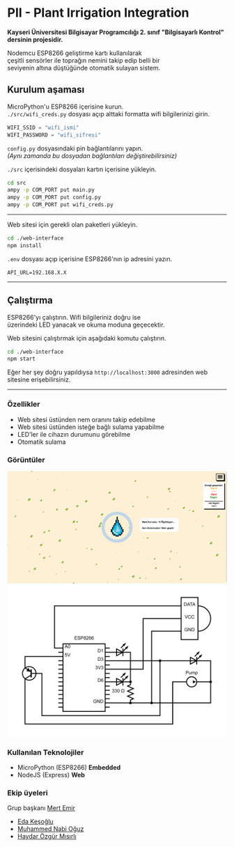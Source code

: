 # PII - Plant Irrigation Integration
**Kayseri Üniversitesi Bilgisayar Programcılığı 2. sınıf "Bilgisayarlı Kontrol" dersinin projesidir.**

Nodemcu ESP8266 geliştirme kartı kullanılarak  
çeşitli sensörler ile toprağın nemini takip edip belli bir  
seviyenin altına düştüğünde otomatik sulayan sistem.  

## Kurulum aşaması
MicroPython'u ESP8266 içerisine kurun.  
`./src/wifi_creds.py` dosyası açıp alttaki formatta wifi bilgilerinizi girin.  
```python
WIFI_SSID = "wifi_ismi"
WIFI_PASSWORD = "wifi_sifresi"
```

`config.py` dosyasındaki pin bağlantılarını yapın.  
*(Aynı zamanda bu dosyadan bağlantıları değiştirebilirsiniz)*  

`./src` içerisindeki dosyaları kartın içerisine yükleyin.  
```bash
cd src
ampy -p COM_PORT put main.py
ampy -p COM_PORT put config.py
ampy -p COM_PORT put wifi_creds.py
```

---
Web sitesi için gerekli olan paketleri yükleyin.
```bash
cd ./web-interface
npm install
```

`.env` dosyası açıp içerisine ESP8266'nın ip adresini yazın.
```env
API_URL=192.168.X.X
```
---
## Çalıştırma
ESP8266'yı çalıştırın. Wifi bilgileriniz doğru ise  
üzerindeki LED yanacak ve okuma moduna geçecektir.

Web sitesini çalıştırmak için aşağıdaki komutu çalıştırın.
```bash
cd ./web-interface
npm start
```
Eğer her şey doğru yapıldıysa `http://localhost:3000` adresinden
web sitesine erişebilirsiniz.

---
### Özellikler
* Web sitesi üstünden nem oranını takip edebilme
* Web sitesi üstünden isteğe bağlı sulama yapabilme
* LED'ler ile cihazın durumunu görebilme
* Otomatik sulama

### Görüntüler
![website](./assets/website.png)
![diagram](./assets/diagram.png)

### Kullanılan Teknolojiler
* MicroPython (ESP8266) **Embedded**
* NodeJS (Express) **Web**

### Ekip üyeleri
Grup başkanı [Mert Emir](https://github.com/mertemr)
* [Eda Keşoğlu](https://github.com/edakes)
* [Muhammed Nabi Oğuz](https://github.com/muhammed-ogz)
* [Haydar Özgür Mısırlı](https://github.com/Sadre321)
